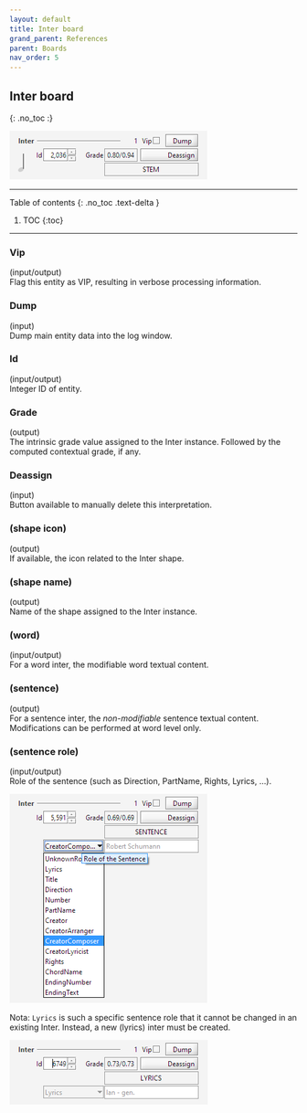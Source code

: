 ```yaml
---
layout: default
title: Inter board
grand_parent: References
parent: Boards
nav_order: 5
---
```

## Inter board
{: .no_toc :}

![](../assets/images/inter_board.png)

---
Table of contents
{: .no_toc .text-delta }

1. TOC
{:toc}
---

### Vip
(input/output)  
Flag this entity as VIP, resulting in verbose processing information.

### Dump
(input)  
Dump main entity data into the log window.

### Id
(input/output)  
Integer ID of entity.

### Grade
(output)  
The intrinsic grade value assigned to the Inter instance.
Followed by the computed contextual grade, if any.

### Deassign
(input)  
Button available to manually delete this interpretation.

### (shape icon)
(output)  
If available, the icon related to the Inter shape.

### (shape name)
(output)  
Name of the shape assigned to the Inter instance.

### (word)
(input/output)  
For a word inter, the modifiable word textual content.

### (sentence)
(output)  
For a sentence inter, the _non-modifiable_ sentence textual content.
Modifications can be performed at word level only.

### (sentence role)
(input/output)  
Role of the sentence (such as Direction, PartName, Rights, Lyrics, ...).

![](../assets/images/role_board.png)

Nota: `Lyrics` is such a specific sentence role that it cannot be changed in an existing Inter.
Instead, a new (lyrics) inter must be created.

![](../assets/images/lyrics_board.png)
